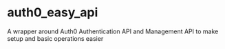 # auth0_easy_api
A wrapper around Auth0 Authentication API and Management API to make setup and basic operations easier
